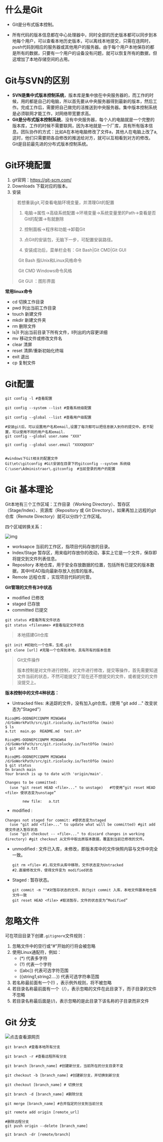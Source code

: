 # 什么是Git

- Git是分布式版本控制。

- 所有代码的版本信息都在中心处理器中，同时全部的历史版本都可以同步到本地每个用户，可以查看本地历史版本，可以离线本地提交，只需在连网时，push代码到相应的服务器或其他用户的服务器。由于每个用户本地保存的都是所有的数据，只要有一个用户的设备没有问题，就可以恢复所有的数据，但这增加了本地存储空间的占用。

# Git与SVN的区别

- **SVN是集中式版本控制系统**，版本库是集中放在中央服务器的，而工作的时候，用的都是自己的电脑，所以首先要从中央服务器得到最新的版本，然后工作。完成工作后，需要把自己做完的活推送到中央服务器。集中版本控制系统是必须联网才能工作，对网络带宽要求高。
- **Git是分布式版本控制系统**，没有中央服务器，每个人的电脑就是一个完整的版本库，工作的时候不需要联网，因为本地就是一个厂库，具有所有版本信息。团队协作的方式：比如A在本地电脑修改了文件a，其他人在电脑上改了a,这时，他们只需要把各自修改的推送给对方，就可以互相看到对方的修改。Git是目前最先进的分布式版本控制系统。

# Git环境配置

1. git官网：https://git-scm.com/
2. Downloads 下载对应的版本。
3. 安装

> 若想重装git,可查看电脑环境变量，并清理Git的配置
>
> 1. 电脑->属性->高级系统配置->环境变量->系统变量里的Path->查看是否Git的配置->有就删除
>
> 2. 控制面板->程序和功能->卸载Git
> 3. 点Git的安装包，无脑下一步，可配置安装路径。
> 4. 安装成功后，菜单栏会有：Git Bash|Git CMD|Git GUI
>
> ​        Git Bash 指Unix和Linux风格命令
>
> ​        Git CMD Windows命令风格
>
> ​        Git GUI ：图形界面

**常用linux命令**

- cd 	切换工作目录
- pwd    列出当前工作目录
- touch  新建文件
- mkdir  新建文件夹
- rm  删除文件
- ls|ll 列出当前目录下所有文件，ll列出的内容更详细
- mv   移动文件或修改文件名
- clear 清屏
- reset 清屏/重新初始化终端
- exit  退出
- cp 复制文件

# Git配置

```shell
git config -l #查看配置

git config --system --list #查看系统级配置

git config --global --list #查看用户级配置

#安装git后，可以设置用户名和email,设置了每次都可以把信息嵌入到你的提交中。若不配置，可以使用不同的用户名和email.
git config --global user.name "XXX"

git config --global user.email "XXXX@XXX"


#windows下Git相关的配置文件
Git\etc\gitconfig #Git安装在目录下的gitconfig --system 系统级
C:\user\Administraor\.gitconfig  #当前登录的用户的配置
```

# Git 基本理论

Git本地有三个工作区域：工作目录（Working Directory）、暂存区（Stage/Index）、资源库（Repository 或 Git Directory）。如果再加上远程的git仓库（Remote Directory）就可以分四个工作区域。

四个区域转换关系：

![img](Git.assets/u=3958516237,527079121&fm=26&fmt=auto&gp=0.jpg)



- worksapce   当前的工作区，指项目代码存放的目录。
- Index/Stage 暂存区，用来临时存放你的改动，事实上它是一个文件，保存即将提交到文件列表信息。
- Repository 本地仓库，用于安全存放数据的位置，包括所有已提交的版本数据，其中HEAD指向最新存放入创库的版本。
- Remote 远程仓库 ，实现项目代码的托管。

**Git管理的文件有3中状态**

- modified 已修改
- staged 已存放
- committed 已提交

```shell
git status #查看所有文件状态
git status <filename> #查看指定文件状态
```



> 本地搭建Git仓库

```shell
git init #初始化一个仓库，生成.git
git clone [url] #克隆一个仓库到本地，具有所有的版本信息

```

> Git文件操作
>
> 版本控制是对文件进行控制，对文件进行修改，提交等操作，首先需要知道文件当前的状态，不然可能提交了现在还不想提交的文件，或者提交的文件没提交上。

**版本控制中的文件4种状态：**

- Untracked files: 未追踪的文件，没有加入git仓库。(使用 "git add <file>..." 改变状态为"Staged"）

```shell
Rico@MS-OODNEPCCQNPM MINGW64 /d/GoWorkPath/src/git.ricolucky.io/TestOfGo (main)
$ ls
a.tzt  main.go  README.md  test.sh*

Rico@MS-OODNEPCCQNPM MINGW64 /d/GoWorkPath/src/git.ricolucky.io/TestOfGo (main)
$ git add a.tzt

Rico@MS-OODNEPCCQNPM MINGW64 /d/GoWorkPath/src/git.ricolucky.io/TestOfGo (main)
$ git status
On branch main
Your branch is up to date with 'origin/main'.

Changes to be committed:
  (use "git reset HEAD <file>..." to unstage)   #可使用“git reset HEAD <file> 使状态变为unstage”

        new file:   a.tzt

```

- modified :  

```shell
Changes not staged for commit: #使状态变为staged
  (use "git add <file>..." to update what will be committed) #git add 使文件进入暂存状态
  (use "git checkout -- <file>..." to discard changes in working directory) #git checkout 从文件中取出原版本数据，覆盖到当前已修改的文件。

```

- unmodified : 文件已入库，未修改，即版本库中的文件快照内容与文件中完全一致。

  ```shell
  git rm <file> #1.将文件从库中移除，文件状态变为Untracked
  #2.直接修改文件，使得文件变为 modified状态
  ```

- Staged : 暂存状态。

  ```shell
  git commit -m ""#对暂存状态的文件，执行git commit 入库，本地文件跟本地仓库文件一致
  git reset HEAD <file> #取消暂存，文件的状态变为“Modified”
  ```

# 忽略文件

可在项目目录下创建`.gitignore`文件规则：

1. 忽略文件中的空行或“#”开始的行将会被忽略
2. 使用Linux通配符，例如：
   - (*) 代表多字符
   - (?) 代表一个字符
   - ([abc]) 代表可选字符范围
   - ({string1,string2....}) 代表可选字符串范围
3. 若名称最前面有一个(!) ，表示例外规则，将不被忽略
4. 若目录名称最前面有一个（/），表示忽略的文件在此目录下，而子目录的文件不忽略
5. 若目录名称最后面是(/)，表示忽略的是此目录下该名称的子目录而非文件



# Git 分支

![点击查看源网页](Git.assets/images2015.cnblogs.com&app=2002&size=f9999,10000&q=a80&n=0&g=0n&fmt=jpeg)



```shell
git branch #查看本地所有分支

git branch -r #查看远程所有分支

git branch [branch_name] #创建新分支，当前所在的分支目录不变

git checkout -b [branch_name] #创建新分支，并切换到新分支

git checkout [branch_name] # 切换分支

git branch -d [branch_name] #删除分支

git merge [branch_name] #合并指定的分支到当前分支

git remote add origin [remote_url]

#删除远程分支
git push origin --delete [branch_name]

git branch -dr [remote/branch]
```

